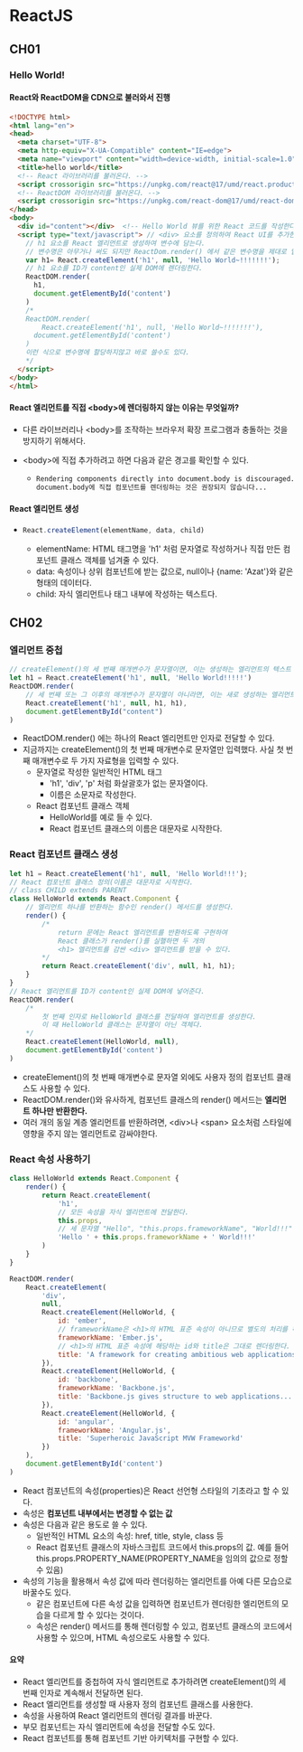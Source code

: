 # ReactJS

## CH01

### Hello World!

#### React와 ReactDOM을 CDN으로 불러와서 진행

```html
<!DOCTYPE html>
<html lang="en">
<head>
  <meta charset="UTF-8">
  <meta http-equiv="X-UA-Compatible" content="IE=edge">
  <meta name="viewport" content="width=device-width, initial-scale=1.0">
  <title>hello world</title>
  <!-- React 라이브러리를 불러온다. -->
  <script crossorigin src="https://unpkg.com/react@17/umd/react.production.min.js"></script>
  <!-- ReactDOM 라이브러리를 불러온다. -->
  <script crossorigin src="https://unpkg.com/react-dom@17/umd/react-dom.production.min.js"></script>  
</head>
<body>
  <div id="content"></div>  <!-- Hello World 뷰를 위한 React 코드를 작성한다. -->
  <script type="text/javascript"> // <div> 요소를 정의하여 React UI를 추가한다.
    // h1 요소를 React 엘리먼트로 생성하여 변수에 담는다.
    // 변수명은 아무거나 써도 되지만 ReactDom.render() 에서 같은 변수명을 제대로 입력해야한다.
    var h1= React.createElement('h1', null, 'Hello World~!!!!!!!');
    // h1 요소를 ID가 content인 실제 DOM에 렌더링한다.
    ReactDOM.render(
      h1,
      document.getElementById('content')
    )
    /*
    ReactDOM.render(
    	React.createElement('h1', null, 'Hello World~!!!!!!!'),
      document.getElementById('content')
    )
    이런 식으로 변수명에 할당하지않고 바로 쓸수도 있다.
    */
  </script>
</body>
</html>
```

#### React 엘리먼트를 직접 \<body>에  렌더링하지 않는 이유는 무엇일까?

- 다른 라이브러리나 \<body>를 조작하는 브라우저 확장 프로그램과 충돌하는 것을 방지하기 위해서다.

- \<body>에 직접 추가하려고 하면 다음과 같은 경고를 확인할 수 있다.

  - ```bash
    Rendering components directly into document.body is discouraged...
    document.body에 직접 컴포넌트를 렌더링하는 것은 권장되지 않습니다...
    ```

#### React 엘리먼트 생성

- ```javascript
  React.createElement(elementName, data, child)
  ```

  - elementName: HTML 태그명을 'h1' 처럼 문자열로 작성하거나 직접 만든 컴포넌트 클래스 객체를 넘겨줄 수 있다.
  - data: 속성이나 상위 컴포넌트에 받는 값으로, null이나 {name: 'Azat'}와 같은 형태의 데이터다.
  - child: 자식 엘리먼트나 태그 내부에 작성하는 텍스트다.



## CH02

### 엘리먼트 중첩

```javascript
// createElement()의 세 번째 매개변수가 문자열이면, 이는 생성하는 엘리먼트의 텍스트 값이다.
let h1 = React.createElement('h1', null, 'Hello World!!!!!')
ReactDOM.render(
    // 세 번째 또는 그 이후의 매개변수가 문자열이 아니라면, 이는 새로 생성하는 엘리먼트의 자식 엘리먼트이다.
    React.createElement('h1', null, h1, h1),
    document.getElementById("content")
)
```

- ReactDOM.render() 에는 하나의 React 엘리먼트만 인자로 전달할 수 있다.
- 지금까지는 createElement()의 첫 번째 매개변수로 문자열만 입력했다. 사실 첫 번째 매개변수로 두 가지 자료형을 입력할 수 있다.
  - 문자열로 작성한 일반적인 HTML 태그
    - 'h1', 'div', 'p' 처럼 화살괄호가 없는 문자열이다.
    - 이름은 소문자로 작성한다.
  - React 컴포넌트 클래스 객체
    - HelloWorld를 예로 들 수 있다.
    - React 컴포넌트 클래스의 이름은 대문자로 시작한다.

### React 컴포넌트 클래스 생성

```javascript
let h1 = React.createElement('h1', null, 'Hello World!!!');
// React 컴포넌트 클래스 정의(이름은 대문자로 시작한다.
// class CHILD extends PARENT
class HelloWorld extends React.Component {
    // 엘리먼트 하나를 반환하는 함수인 render() 메서드를 생성한다.
    render() {
        /*
            return 문에는 React 엘리먼트를 반환하도록 구현하여
            React 클래스가 render()를 실핼하면 두 개의
            <h1> 엘리먼트를 감싼 <div> 엘리먼트를 받을 수 있다.
        */
        return React.createElement('div', null, h1, h1);
    }
}
// React 엘리먼트를 ID가 content인 실제 DOM에 넣어준다.
ReactDOM.render(
    /* 
        첫 번째 인자로 HelloWorld 클래스를 전달하여 엘리먼트를 생성한다.
        이 때 HelloWorld 클래스는 문자열이 아닌 객체다.
    */
    React.createElement(HelloWorld, null),
    document.getElementById('content')
)
```

- createElement()의 첫 번째 매개변수로 문자열 외에도 사용자 정의 컴포넌트 클래스도 사용할 수 있다.
- ReactDOM.render()와 유사하게, 컴포넌트 클래스의 render() 메서드는 **엘리먼트 하나만 반환한다.**
- 여러 개의 동일 계층 엘리먼트를 반환하려면, \<div>나 \<span> 요소처럼 스타일에 영향을 주지 않는 엘리먼트로 감싸야한다.

### React 속성 사용하기

```javascript
class HelloWorld extends React.Component {
    render() {
        return React.createElement(
            'h1',
            // 모든 속성을 자식 엘리먼트에 전달한다.
            this.props,
            // 세 문자열 "Hello", "this.props.frameworkName", "World!!!" 를 합친다.
            'Hello ' + this.props.frameworkName + ' World!!!'
        )
    }
}

ReactDOM.render(
    React.createElement(
        'div',
        null,
        React.createElement(HelloWorld, {
            id: 'ember',
            // frameworkName은 <h1>의 HTML 표준 속성이 아니므로 별도의 처리를 하지 않는 경우에는 렌더링하지 않는다.
            frameworkName: 'Ember.js',
            // <h1>의 HTML 표준 속성에 해당하는 id와 title은 그대로 렌더링한다.
            title: 'A framework for creating ambitious web applications.'
        }),
        React.createElement(HelloWorld, {
            id: 'backbone',
            frameworkName: 'Backbone.js',
            title: 'Backbone.js gives structure to web applications...'
        }),
        React.createElement(HelloWorld, {
            id: 'angular',
            frameworkName: 'Angular.js',
            title: 'Superheroic JavaScript MVW Frameworkd'
        })
    ),
    document.getElementById('content')
)
```

- React 컴포넌트의 속성(properties)은 React 선언형 스타일의 기초라고 할 수 있다.
- 속성은 **컴포넌트 내부에서는 변경할 수 없는 값**
- 속성은 다음과 같은 용도로 쓸 수 있다.
  - 일반적인 HTML 요소의 속성: href, title, style, class 등
  - React 컴포넌트 클래스의 자바스크립트 코드에서 this.props의 값. 예를 들어 this.props.PROPERTY_NAME(PROPERTY_NAME을 임의의 값으로 정할 수 있음)
- 속성의 기능을 활용해서 속성 값에 따라 렌더링하는 엘리먼트를 아예 다른 모습으로 바꿀수도 있다.
  - 같은 컴포넌트에 다른 속성 값을 입력하면 컴포넌트가 렌더링한 엘리먼트의 모습을 다르게 할 수 있다는 것이다.
  - 속성은 render() 메서드를 통해 렌더링할 수 있고, 컴포넌트 클래스의 코드에서 사용할 수 있으며, HTML 속성으로도 사용할 수 있다.

#### 요약

- React 엘리먼트를 중첩하여 자식 엘리먼트로 추가하려면 createElement()의 세 번째 인자로 계속해서 전달하면 된다.
- React 엘리먼트를 생성할 때 사용자 정의 컴포넌트 클래스를 사용한다.
- 속성을 사용하여 React 엘리먼트의 렌더링 결과를 바꾼다.
- 부모 컴포넌트는 자식 엘리먼트에 속성을 전달할 수도 있다.
- React 컴포넌트를 통해 컴포넌트 기반 아키텍처를 구현할 수 있다.